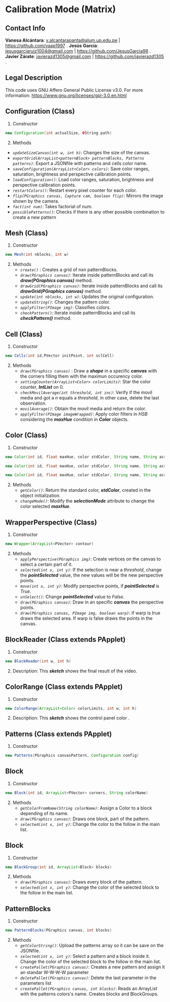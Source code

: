 # **Calibration Mode (Matrix)**

## **Contact Info**
**Vanesa Alcántara**: v.alcantarapanta@alum.up.edu.pe | https://github.com/vaap1997 .
**Jesús García**: jesusgarciaruiz1004@gmail.com | https://github.com/JesusGarcia98 .
**Javier Zárate**: javierazd1305@gmail.com | https://github.com/javierazd1305 .



## **Legal Description**
This code uses GNU Affero General Public License v3.0. For more information: https://www.gnu.org/licenses/gpl-3.0.en.html


## **Configuration (Class)**
1. Constructor
```java
new Configuration(int actualSize, 0String path)
```
2. Methods
- *`updateSizeCanvas(int w, int h)`*: Changes the size of the canvas.
- *`exportGrid(ArrayList<patternBlock> patternBlocks, Patterns patterns)`*: Export a JSONfile with patterns and cells color name.
- *`saveConfiguration(ArrayList<Color> colors)`*: Save color ranges, saturation, brightness and perspective calibration points.
- *`loadConfiguration()`*: Load color ranges, saturation, brightness and perspective calibration points.
- *`restartColors()`*: Restart every pixel counter for each color.
- *`flip(PGraphics canvas, Capture cam, boolean flip)`*: Mirrors the image shown by the camera.
- *`fact(int num)`*: Takes factorial of num.
- *`possiblePatterns()`*: Checks if there is any other possible combination to create a new pattern


## **Mesh (Class)**
1. Constructor
```java
new Mesh(int nblocks, int w)
```
2. Methods
   - *`create()`* : Creates a grid of nxn patternBlocks.
   - *`draw(PGraphics canvas)`*: Iterate inside patternBlocks and call its **_draw(PGraphics canvas)_** method.
   - *`drawGrid(PGraphics canvas)`*: Iterate inside patternBlocks and call its **_drawGrid(PGraphics canvas)_** method.
   - *`update(int nblocks, int w)`*: Updates the original configuration.
   - *`updateString()`*: Changes the pattern color.
   - *`applyFilter(PImage img)`*: Classifies colors.          
   - *`checkPattern()`*: Iterate inside patternBlocks and call its **_checkPattern()_** method.

## **Cell (Class)**
1. Constructor
```java
new Cells(int id,PVector initPoint, int sclCell)
```
2. Methods
   - *`draw(PGraphics canvas)`* : Draw a **_shape_**  in a specific **_canvas_** with the corners filling them with the maximun occurency color.
   - *`settingCounter(ArrayList<Color> colorLimits)`*: Star the color counter,  **_IntList_** on 0.
   - *`checkMovilAverage(int threshold, int inc)`*: Verify if the movil media and got a _n_ equals a _threshold_, in other case, delete the last observation.
   - *`movilAverage()`*: Obtain the movil media and return the color.
   - *`applyFilter(PImage imageWrapped)`*: Apply color filters in *HSB* considering the **_maxHue_** condition in  **_Color_** objects.

## **Color (Class)**
1. Constructor
```java
new Color(int id, float maxHue, color stdColor, String name, String acron)
```
```java
new Color(int id, float maxHue, color stdColor, String name, String acron, float satMax, float briMin, float satMax2, float hueMin)
```
```java
new Color(int id, float maxHue, color stdColor, String name, String acron, float briMax, float briMax2, float satMax)
```

2. Methods
    - *`getColor()`*: Return the standard color, **_stdColor_**, created in the object initialization.
    - *`changeMode()`*: Modify the **_selectionMode_** attribute to change the color selected **_maxHue_**.

## **WrapperPerspective (Class)**
1. Constructor
```java
new Wrapper(ArrayList<PVector> contour)
```
2. Methods
    - *`applyPerspective(PGraphics img)`*: Create vertices on the canvas to select a certain part of it.
    - *`selected(int x, int y)`*: If the selection is near a _threshold_, change the **_pointSelected_** value, the new values will be the new perspective points.
    - *`move(int x, int y)`*: Modify perspective points, if **_pointSelected_** is *True*.
    - *`unSelect()`*: Change **_pointSelected_** value to *False*.
    - *`draw(PGraphics canvas)`*: Draw in an specific **_canvas_** the perspective points.
    - *`draw(PGraphics canvas, PImage img, boolean warp)`*: if warp is true draws the selected area. If warp is false draws the points in the canvas.

## **BlockReader (Class extends PApplet)**
1. Constructor
```java
new BlockReader(int w, int h)
```
2. Description: This **_sketch_** shows the final result of the video.

## **ColorRange (Class extends PApplet)**
1. Constructor
```java
new ColorRange(ArrayList<Color> colorLimits, int w, int h)
```
2. Description: This **_sketch_** shows the control panel color .


## **Patterns (Class extends PApplet)**
1. Constructor
```java
new Patterns(PGraphics canvasPattern, Configuration config)
```

## **Block**
1. Constructor
```java
new Block(int id, ArrayList<PVector> corners, String colorName)
```
2. Methods
    - *`getColorFromName(String colorName)`*: Assign a Color to a block depending of its name.
    - *`draw(PGraphics canvas)`*: Draws one block, part of the pattern.
    - *`selected(int x, int y)`*: Change the color to the follow in the main list.

## **Block**
1. Constructor
```java
new BlockGroup(int id, ArrayList<Block> blocks)
```
2. Methods
    - *`draw(PGraphics canvas)`*: Draws every block of the pattern.
    - *`selected(int x, int y)`*: Change the color of the selected block to the follow in the main list.

## **PatternBlocks**
1. Constructor
```java
new PatternBlocks(PGraphics canvas, int blocks)
```
2. Methods
    - *`getColorString()`*: Upload the patterns array so it can be save on the JSONfile.
    - *`selected(int x, int y)`*: Select a pattern and a block inside it. Change the color of the selected block to the follow in the main list.
    - *`createPallet(PGraphics canvas)`*: Creates a new pattern and assign it an standar W-W-W-W parameter
    - *`deletePallet(PGraphics canvas)`*: Delete the last parameter in the parameters list
    - *`createPallet(PGraphics canvas, int blocks)`*: Reads an ArrayList with the patterns colors's name. Creates blocks and BlockGroups.

